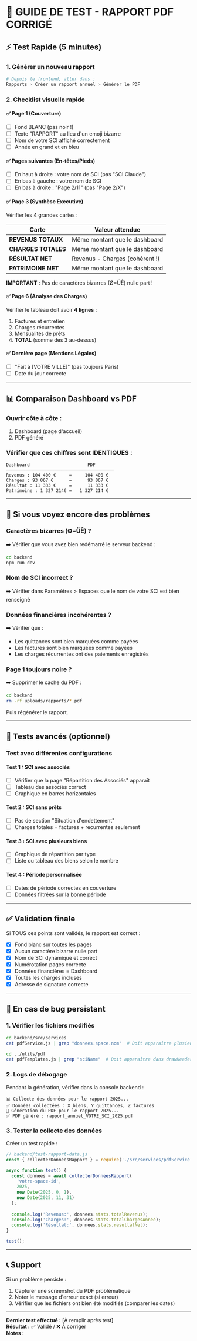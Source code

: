 # 🧪 GUIDE DE TEST - RAPPORT PDF CORRIGÉ

## ⚡ Test Rapide (5 minutes)

### 1. Générer un nouveau rapport
```bash
# Depuis le frontend, aller dans :
Rapports > Créer un rapport annuel > Générer le PDF
```

### 2. Checklist visuelle rapide

#### ✅ Page 1 (Couverture)
- [ ] Fond BLANC (pas noir !)
- [ ] Texte "RAPPORT" au lieu d'un emoji bizarre
- [ ] Nom de votre SCI affiché correctement
- [ ] Année en grand et en bleu

#### ✅ Pages suivantes (En-têtes/Pieds)
- [ ] En haut à droite : votre nom de SCI (pas "SCI Claude")
- [ ] En bas à gauche : votre nom de SCI
- [ ] En bas à droite : "Page 2/11" (pas "Page 2/X")

#### ✅ Page 3 (Synthèse Executive)
Vérifier les 4 grandes cartes :

| Carte | Valeur attendue |
|-------|----------------|
| **REVENUS TOTAUX** | Même montant que le dashboard |
| **CHARGES TOTALES** | Même montant que le dashboard |
| **RÉSULTAT NET** | Revenus - Charges (cohérent !) |
| **PATRIMOINE NET** | Même montant que le dashboard |

**IMPORTANT :** Pas de caractères bizarres (Ø=ÜÊ) nulle part !

#### ✅ Page 6 (Analyse des Charges)
Vérifier le tableau doit avoir **4 lignes** :
1. Factures et entretien
2. Charges récurrentes
3. Mensualités de prêts
4. **TOTAL** (somme des 3 au-dessus)

#### ✅ Dernière page (Mentions Légales)
- [ ] "Fait à [VOTRE VILLE]" (pas toujours Paris)
- [ ] Date du jour correcte

---

## 📊 Comparaison Dashboard vs PDF

### Ouvrir côte à côte :
1. Dashboard (page d'accueil)
2. PDF généré

### Vérifier que ces chiffres sont IDENTIQUES :

```
Dashboard                      PDF
─────────────────────────────────────────
Revenus : 104 400 €     =     104 400 €
Charges : 93 067 €      =      93 067 €
Résultat : 11 333 €     =      11 333 €
Patrimoine : 1 327 214€ =   1 327 214 €
```

---

## 🐛 Si vous voyez encore des problèmes

### Caractères bizarres (Ø=ÜÊ) ?
➡️ Vérifier que vous avez bien redémarré le serveur backend :
```bash
cd backend
npm run dev
```

### Nom de SCI incorrect ?
➡️ Vérifier dans Paramètres > Espaces que le nom de votre SCI est bien renseigné

### Données financières incohérentes ?
➡️ Vérifier que :
- Les quittances sont bien marquées comme payées
- Les factures sont bien marquées comme payées
- Les charges récurrentes ont des paiements enregistrés

### Page 1 toujours noire ?
➡️ Supprimer le cache du PDF :
```bash
cd backend
rm -rf uploads/rapports/*.pdf
```
Puis régénérer le rapport.

---

## 📝 Tests avancés (optionnel)

### Test avec différentes configurations

#### Test 1 : SCI avec associés
- [ ] Vérifier que la page "Répartition des Associés" apparaît
- [ ] Tableau des associés correct
- [ ] Graphique en barres horizontales

#### Test 2 : SCI sans prêts
- [ ] Pas de section "Situation d'endettement"
- [ ] Charges totales = factures + récurrentes seulement

#### Test 3 : SCI avec plusieurs biens
- [ ] Graphique de répartition par type
- [ ] Liste ou tableau des biens selon le nombre

#### Test 4 : Période personnalisée
- [ ] Dates de période correctes en couverture
- [ ] Données filtrées sur la bonne période

---

## ✅ Validation finale

Si TOUS ces points sont validés, le rapport est correct :

- [x] Fond blanc sur toutes les pages
- [x] Aucun caractère bizarre nulle part
- [x] Nom de SCI dynamique et correct
- [x] Numérotation pages correcte
- [x] Données financières = Dashboard
- [x] Toutes les charges incluses
- [x] Adresse de signature correcte

---

## 🚨 En cas de bug persistant

### 1. Vérifier les fichiers modifiés
```bash
cd backend/src/services
cat pdfService.js | grep "donnees.space.nom"  # Doit apparaître plusieurs fois

cd ../utils/pdf
cat pdfTemplates.js | grep "sciName"  # Doit apparaître dans drawHeader et drawFooter
```

### 2. Logs de débogage
Pendant la génération, vérifier dans la console backend :
```
📊 Collecte des données pour le rapport 2025...
✅ Données collectées : X biens, Y quittances, Z factures
🎨 Génération du PDF pour le rapport 2025...
✅ PDF généré : rapport_annuel_VOTRE_SCI_2025.pdf
```

### 3. Tester la collecte des données
Créer un test rapide :
```javascript
// backend/test-rapport-data.js
const { collecterDonneesRapport } = require('./src/services/pdfService');

async function test() {
  const donnees = await collecterDonneesRapport(
    'votre-space-id',
    2025,
    new Date(2025, 0, 1),
    new Date(2025, 11, 31)
  );
  
  console.log('Revenus:', donnees.stats.totalRevenus);
  console.log('Charges:', donnees.stats.totalChargesAnnee);
  console.log('Résultat:', donnees.stats.resultatNet);
}

test();
```

---

## 📞 Support

Si un problème persiste :
1. Capturer une screenshot du PDF problématique
2. Noter le message d'erreur exact (si erreur)
3. Vérifier que les fichiers ont bien été modifiés (comparer les dates)

---

**Dernier test effectué :** [À remplir après test]  
**Résultat :** ✅ Validé / ❌ À corriger  
**Notes :**

